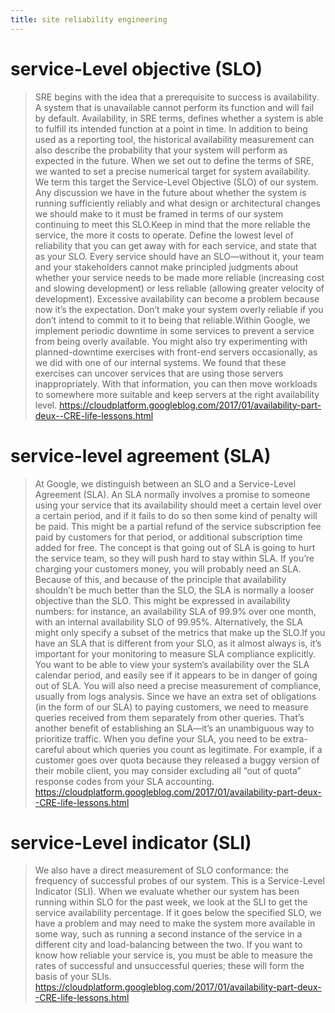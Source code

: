 ```yaml
---
title: site reliability engineering
---
```


# service-Level objective (SLO)

> SRE begins with the idea that a prerequisite to success is availability. A system that is unavailable cannot perform its function and will fail by default. Availability, in SRE terms, defines whether a system is able to fulfill its intended function at a point in time. In addition to being used as a reporting tool, the historical availability measurement can also describe the probability that your system will perform as expected in the future. When we set out to define the terms of SRE, we wanted to set a precise numerical target for system availability. We term this target the Service-Level Objective (SLO) of our system. Any discussion we have in the future about whether the system is running sufficiently reliably and what design or architectural changes we should make to it must be framed in terms of our system continuing to meet this SLO.Keep in mind that the more reliable the service, the more it costs to operate. Define the lowest level of reliability that you can get away with for each service, and state that as your SLO. Every service should have an SLO—without it, your team and your stakeholders cannot make principled judgments about whether your service needs to be made more reliable (increasing cost and slowing development) or less reliable (allowing greater velocity of development). Excessive availability can become a problem because now it’s the expectation. Don’t make your system overly reliable if you don’t intend to commit to it to being that reliable.Within Google, we implement periodic downtime in some services to prevent a service from being overly available. You might also try experimenting with planned-downtime exercises with front-end servers occasionally, as we did with one of our internal systems. We found that these exercises can uncover services that are using those servers inappropriately. With that information, you can then move workloads to somewhere more suitable and keep servers at the right availability level.
https://cloudplatform.googleblog.com/2017/01/availability-part-deux--CRE-life-lessons.html

# service-level agreement (SLA)

> At Google, we distinguish between an SLO and a Service-Level Agreement (SLA). An SLA normally involves a promise to someone using your service that its availability should meet a certain level over a certain period, and if it fails to do so then some kind of penalty will be paid. This might be a partial refund of the service subscription fee paid by customers for that period, or additional subscription time added for free. The concept is that going out of SLA is going to hurt the service team, so they will push hard to stay within SLA. If you’re charging your customers money, you will probably need an SLA. Because of this, and because of the principle that availability shouldn’t be much better than the SLO, the SLA is normally a looser objective than the SLO. This might be expressed in availability numbers: for instance, an availability SLA of 99.9% over one month, with an internal availability SLO of 99.95%. Alternatively, the SLA might only specify a subset of the metrics that make up the SLO.If you have an SLA that is different from your SLO, as it almost always is, it’s important for your monitoring to measure SLA compliance explicitly. You want to be able to view your system’s availability over the SLA calendar period, and easily see if it appears to be in danger of going out of SLA. You will also need a precise measurement of compliance, usually from logs analysis. Since we have an extra set of obligations (in the form of our SLA) to paying customers, we need to measure queries received from them separately from other queries. That’s another benefit of establishing an SLA—it’s an unambiguous way to prioritize traffic. When you define your SLA, you need to be extra-careful about which queries you count as legitimate. For example, if a customer goes over quota because they released a buggy version of their mobile client, you may consider excluding all “out of quota” response codes from your SLA accounting.
https://cloudplatform.googleblog.com/2017/01/availability-part-deux--CRE-life-lessons.html

# service-Level indicator (SLI)

> We also have a direct measurement of SLO conformance: the frequency of successful probes of our system. This is a Service-Level Indicator (SLI). When we evaluate whether our system has been running within SLO for the past week, we look at the SLI to get the service availability percentage. If it goes below the specified SLO, we have a problem and may need to make the system more available in some way, such as running a second instance of the service in a different city and load-balancing between the two. If you want to know how reliable your service is, you must be able to measure the rates of successful and unsuccessful queries; these will form the basis of your SLIs.
https://cloudplatform.googleblog.com/2017/01/availability-part-deux--CRE-life-lessons.html
